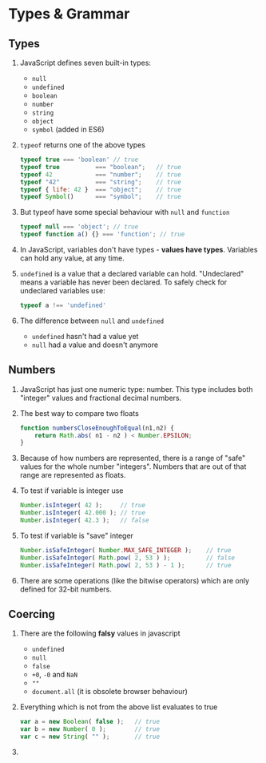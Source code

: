 # Types & Grammar

## Types

1. JavaScript defines seven built-in types:
    * `null`
    * `undefined`
    * `boolean`
    * `number`
    * `string`
    * `object`
    * `symbol` (added in ES6)

2. `typeof` returns one of the above types
    
    ```javascript
    typeof true === 'boolean' // true
    typeof true          === "boolean";   // true
    typeof 42            === "number";    // true
    typeof "42"          === "string";    // true
    typeof { life: 42 }  === "object";    // true
    typeof Symbol()      === "symbol";    // true
    ```

3. But typeof have some special behaviour with `null` and `function`

    ```javascript
    typeof null === 'object'; // true
    typeof function a() {} === 'function'; // true
    ```

4. In JavaScript, variables don't have types - **values have types**. Variables can hold any value, at any time.

5. `undefined` is a value that a declared variable can hold. "Undeclared" means a variable has never been declared. To safely check for undeclared variables use:

    ```javascript
    typeof a !== 'undefined'
    ```

6. The difference between `null` and `undefined`
    * `undefined` hasn't had a value yet
    * `null` had a value and doesn't anymore

## Numbers

1. JavaScript has just one numeric type: number. This type includes both "integer" values and fractional decimal numbers.

2. The best way to compare two floats

    ```javascript
    function numbersCloseEnoughToEqual(n1,n2) {
        return Math.abs( n1 - n2 ) < Number.EPSILON;
    }
    ```

3. Because of how numbers are represented, there is a range of "safe" values for the whole number "integers". Numbers that are out of that range are represented as floats.

4. To test if variable is integer use

    ```javascript
    Number.isInteger( 42 );     // true
    Number.isInteger( 42.000 ); // true
    Number.isInteger( 42.3 );   // false
    ```
5. To test if variable is "save" integer

    ```javascript
    Number.isSafeInteger( Number.MAX_SAFE_INTEGER );    // true
    Number.isSafeInteger( Math.pow( 2, 53 ) );          // false
    Number.isSafeInteger( Math.pow( 2, 53 ) - 1 );      // true
    ```

6. There are some operations (like the bitwise operators) which are only defined for 32-bit numbers.

## Coercing

1. There are the following **falsy** values in javascript
    * `undefined`
    * `null`
    * `false`
    * `+0`, `-0` and `NaN`
    * `""`
    * `document.all` (it is obsolete browser behaviour)

2. Everything which is not from the above list evaluates to true
    
    ```javascript
    var a = new Boolean( false );   // true
    var b = new Number( 0 );        // true
    var c = new String( "" );       // true
    ```

3. 